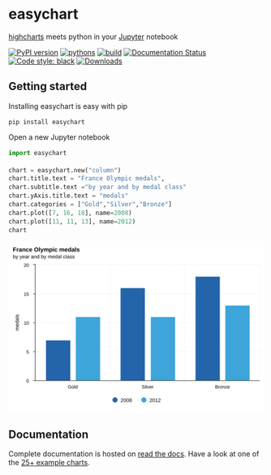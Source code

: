 # easychart

[highcharts](https://www.highcharts.com/) meets python in your [Jupyter](https://jupyter.org/) notebook

[![PyPI version](https://badge.fury.io/py/easychart.svg)](https://badge.fury.io/py/easychart)
[![pythons](https://img.shields.io/badge/python-3.6%20%7C%203.7%20%7C%203.8%20%7C%203.9%20%7C%203.10%20%7C%203.11%20%7C%203.12-blue)](https://pypi.org/project/easytree)
[![build](https://github.com/dschenck/easychart/workflows/testing/badge.svg)](https://github.com/dschenck/easychart/actions)
[![Documentation Status](https://readthedocs.org/projects/easychart/badge/?version=latest)](https://easychart.readthedocs.io/en/latest/?badge=latest)
[![Code style: black](https://img.shields.io/badge/code%20style-black-000000.svg)](https://github.com/psf/black)
[![Downloads](https://static.pepy.tech/badge/easychart/week)](https://pepy.tech/project/easychart)

## Getting started

Installing easychart is easy with pip

```
pip install easychart
```

Open a new Jupyter notebook

```python
import easychart

chart = easychart.new("column")
chart.title.text = "France Olympic medals",
chart.subtitle.text ="by year and by medal class"
chart.yAxis.title.text = "medals"
chart.categories = ["Gold","Silver","Bronze"]
chart.plot([7, 16, 18], name=2008)
chart.plot([11, 11, 13], name=2012)
chart
```

<img src="https://raw.githubusercontent.com/dschenck/easychart/latest/docs/static/demo%20(1).svg"/>

## Documentation

Complete documentation is hosted on [read the docs](https://easychart.readthedocs.io/en/latest/). Have a look at one of the [25+ example charts](https://easychart.readthedocs.io/en/latest/contents/examples/index.html).
